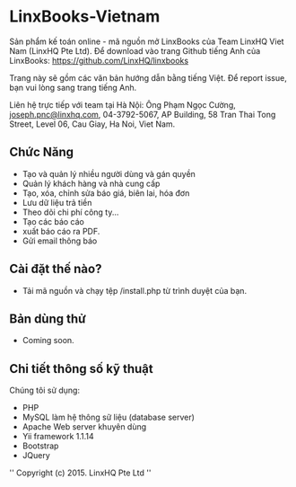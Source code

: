 # LinxBooks-Vietnam
Sản phẩm kế toán online - mã nguồn mở LinxBooks của Team LinxHQ Viet Nam (LinxHQ Pte Ltd). Để download vào trang Github tiếng Anh của LinxBooks:  https://github.com/LinxHQ/linxbooks

Trang này sẽ gồm các văn bản hướng dẫn bằng tiếng Việt. Để report issue, bạn vui lòng sang trang tiếng Anh.

Liên hệ trực tiếp với team tại Hà Nội: 
Ông Phạm Ngọc Cường, joseph.pnc@linxhq.com, 04-3792-5067, AP Building, 58 Tran Thai Tong Street, Level 06, Cau Giay, Ha Noi, Viet Nam.

## Chức Năng
* Tạo và quản lý nhiều người dùng và gán quyền
* Quản lý khách hàng và nhà cung cấp
* Tạo, xóa, chỉnh sửa báo giá, biên lai, hóa đơn
* Lưu dữ liệu trả tiền
* Theo dõi chi phí công ty...
* Tạo các báo cáo
* xuất báo cáo ra PDF.
* Gửi email thông báo

## Cài đặt thế nào?
* Tải mã nguồn và chạy tệp /install.php từ trình duyệt của bạn.

## Bản dùng thử
* Coming soon.

## Chi tiết thông số kỹ thuật

Chúng tôi sử dụng:
* PHP
* MySQL làm hệ thông sữ liệu (database server)
* Apache Web server khuyên dùng
* Yii framework 1.1.14
* Bootstrap
* JQuery


'' Copyright (c) 2015. LinxHQ Pte Ltd ''
